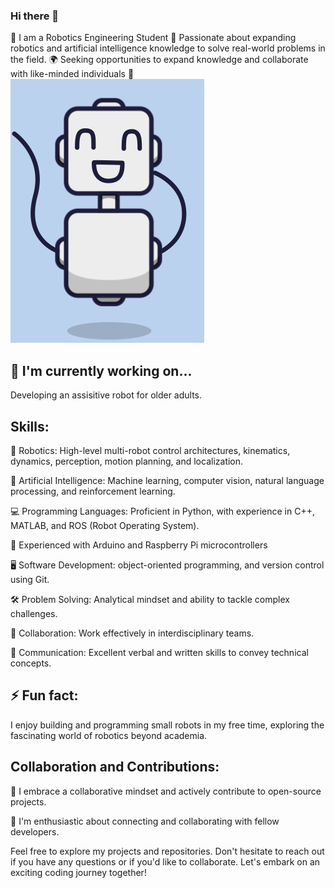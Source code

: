 ### Hi there 👋

🤖 I am a Robotics Engineering Student
🎯 Passionate about expanding robotics and artificial intelligence knowledge to solve real-world problems in the field.
🌍 Seeking opportunities to expand knowledge and collaborate with like-minded individuals 👯                                 
                                                                                             ![](https://github.com/rase6/rase6/blob/main/ezgif.com-crop.gif)                                                              
## 🔭 I'm currently working on...
Developing an assisitive robot for older adults.

## Skills:

🤖 Robotics: High-level multi-robot control architectures, kinematics, dynamics, perception, motion planning, and localization.

🧠 Artificial Intelligence: Machine learning, computer vision, natural language processing, and reinforcement learning.

💻 Programming Languages: Proficient in Python, with experience in C++, MATLAB, and ROS (Robot Operating System).

🔌 Experienced with Arduino and Raspberry Pi microcontrollers

🖥️ Software Development: object-oriented programming, and version control using Git.

🛠️ Problem Solving: Analytical mindset and ability to tackle complex challenges.

👥 Collaboration: Work effectively in interdisciplinary teams.

💬 Communication: Excellent verbal and written skills to convey technical concepts.

## ⚡ Fun fact:
I enjoy building and programming small robots in my free time, exploring the fascinating world of robotics beyond academia.

## Collaboration and Contributions:

🤝 I embrace a collaborative mindset and actively contribute to open-source projects.

🌟 I'm enthusiastic about connecting and collaborating with fellow developers.

Feel free to explore my projects and repositories. Don't hesitate to reach out if you have any questions or if you'd like to collaborate. Let's embark on an exciting coding journey together! 


